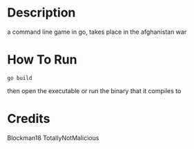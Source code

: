 # Description
a command line game in go, takes place in the afghanistan war

# How To Run
```
go build
```
then open the executable or run the binary that it compiles to

# Credits
Blockman18
TotallyNotMalicious
